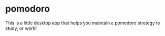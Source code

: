# pomodoro

This is a little desktop app that helps you maintain a pomodoro strategy to study, or work! 
